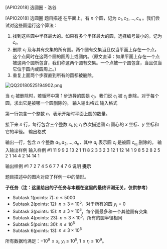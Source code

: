 



[APIO2018] 选圆圈 - 洛谷














[APIO2018] 选圆圈
题目描述
在平面上，有 $n$ 个圆，记为 $c_1, c_2,...,c_n$ 。我们尝试对这些圆运行这个算法：

1. 找到这些圆中半径最大的。如果有多个半径最大的圆，选择编号最小的。记为 $c_i$。
2. 删除 $c_i$ 及与其有交集的所有圆。两个圆有交集当且仅当平面上存在一个点，这个点同时在这两个圆的圆周上或圆内。（原文直译：如果平面上存在一个点被这两个圆所包含，我们称这两个圆有交集。一个点被一个圆包含，当且仅当它位于圆内或圆周上。）
3. 重复上面两个步骤直到所有的圆都被删除。

![QQ20180525194902.png](https://cdn.luogu.com.cn/upload/pic/19974.png)

当 $c_i$ 被删除时，若循环中第 $1$ 步选择的圆是 $c_j$，我们说 $c_i$ 被 $c_j$ 删除。对于每个圆，求出它是被哪一个圆删除的。
输入输出格式
输入格式

第一行包含一个整数 $n$，表示开始时平面上圆的数量。

接下来 $n$ 行，每行包含三个整数 $x_i, y_i, r_i$ 依次描述圆 $c_i$ 圆心的 $x$ 坐标、$y$ 坐标和它的半径。
输出格式

输出一行，包含 $n$ 个整数 $a_1, a_2, ..., a_n$，其中 $a_i$ 表示圆 $c_i$ 是被圆 $c_{a_i}$ 删除的。
输入输出样例
输入样例 #1
11
9 9 2
13 2 1
11 8 2
3 3 2
3 12 1
12 14 1
9 8 5
2 8 2
5 2 1
14 4 2
14 14 1

输出样例 #1
7 2 7 4 5 6 7 7 4 7 6
说明
**提示**

题目描述中的图片对应了样例一中的情形。

**子任务（注：这里给出的子任务与本题在这里的最终评测无关，仅供参考）**

- Subtask 1(points: $7$): $n \leq 5000$
- Subtask 2(points: $12$): $n \leq 3 × 10^5$，对于所有的圆 $y_i = 0$
- Subtask 3(points: $15$): $n \leq 3 × 10^5$，每个圆最多和一个其他圆有交集
- Subtask 4(points: $23$): $n \leq 3 × 10^5$，所有的圆半径相同
- Subtask 5(points: $30$): $n \leq 10^5$
- Subtask 6(points: $13$): $n \leq 3 × 10^5$

所有数据均满足：$-10^9 ≤ x_i, y_i ≤ 10^9, 1 ≤ r_i ≤ 10^9$。






